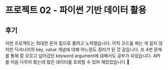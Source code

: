 # 프로젝트 02 - 파이썬 기반 데이터 활용

## 후기
이번 프로젝트는 최대한 혼자 힘으로 풀려고 노력했습니다.
아직 코드를 짜는 게 쉽지 않지만 딕셔너리의 key, value 개념에 대해 어느정도 정리가 된 것 같습니다.
또 4번 문제를 통해 잘 모르고 넘어갔던 keyword argument에 대해서도 공부가 되었습니다.
API를 처음 다루어 봤는데 많은 데이터를 조회할 수 있어 재밌었습니다 🤗
 